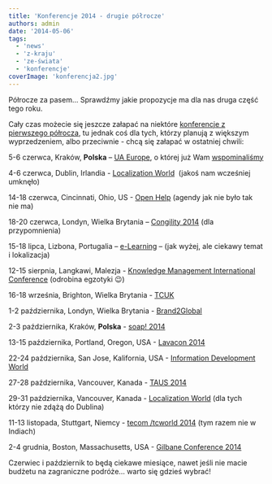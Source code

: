 ```yaml
---
title: 'Konferencje 2014 - drugie półrocze'
authors: admin
date: '2014-05-06'
tags:
  - 'news'
  - 'z-kraju'
  - 'ze-świata'
  - 'konferencje'
coverImage: 'konferencja2.jpg'
---
```


Półrocze za pasem... Sprawdźmy jakie propozycje ma dla nas druga część tego
roku.

<!--truncate-->

Cały czas możecie się jeszcze załapać na niektóre
[konferencje z pierwszego półrocza](http://techwriter.pl/konferencje-2014-pierwsze-polrocze/),
tu jednak coś dla tych, którzy planują z większym wyprzedzeniem, albo
przeciwnie - chcą się załapać w ostatniej chwili:

5-6 czerwca, Kraków, **Polska** – [UA Europe](http://www.uaconference.eu/), o
której już
Wam [wspominaliśmy](http://techwriter.pl/konferencja-ua-europe-w-polsce/)

4-6 czerwca, Dublin, Irlandia
- [Localization World](http://www.localizationworld.com/)  (jakoś nam wcześniej
umknęło)

14-18 czerwca, Cincinnati, Ohio, US -
[Open Help](http://www.openhelpconference.com/) (agendy jak nie było tak nie ma)

18-20 czerwca, Londyn, Wielka Brytania
– [Congility 2014](http://www.congility.com/congility-2014/) (dla przypomnienia)

15-18 lipca, Lizbona, Portugalia
– [e-Learning](http://www.elearning-conf.org/) – (jak wyżej, ale ciekawy temat i
lokalizacja)

12-15 sierpnia, Langkawi, Malezja -
[Knowledge Management International Conference](http://www.kmice.cms.net.my/kmice2014/) (odrobina
egzotyki 😉)

16-18 września, Brighton, Wielka Brytania -
[TCUK](http://technicalcommunicationuk.com/)

1-2 października, Londyn, Wielka Brytania -
[Brand2Global](http://www.brand2global.com/)

2-3 października, Kraków, **Polska** -
[soap! 2014](http://www.soapconf.com/2014-conference/)

13-15 października, Portland, Oregon, USA -
[Lavacon 2014](http://lavacon.org/2014/)

22-24 października, San Jose, Kalifornia, USA -
[Information Development World](http://informationdevelopmentworld.com/)

27-28 października, Vancouver, Kanada -
[TAUS 2014](https://www.taus.net/taus-annual-conference-2014)

29-31 października, Vancouver, Kanada -
[Localization World](http://www.localizationworld.com/) (dla tych którzy nie
zdążą do Dublina)

11-13 listopada, Stuttgart, Niemcy -
[tecom /tcworld 2014](http://conferences.tekom.de/tcworld-conference-2014/tcworld-conference-2014/)
(tym razem nie w Indiach)

2-4 grudnia, Boston, Massachusetts, USA -
[Gilbane Conference 2014](http://gilbaneconference.com/2014/)

Czerwiec i październik to będą ciekawe miesiące, nawet jeśli nie macie budżetu
na zagraniczne podróże... warto się gdzieś wybrać!
